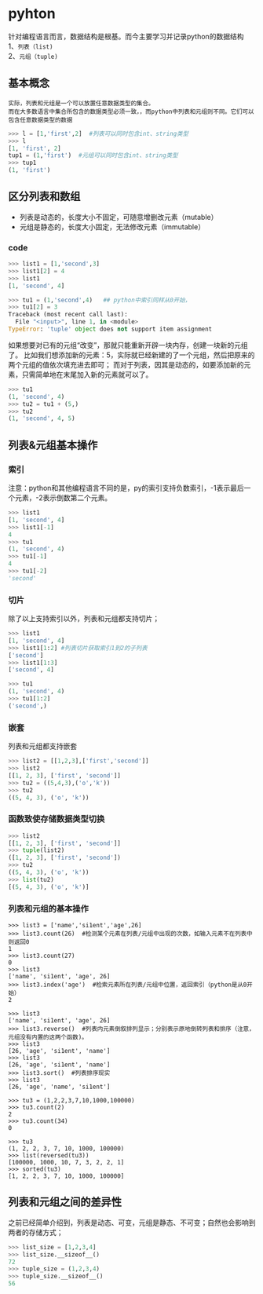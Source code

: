 # pyhton
   针对编程语言而言，数据结构是根基。而今主要学习并记录python的数据结构  
1、`列表（list)`  
2、`元组（tuple)`  
## 基本概念
    实际，列表和元组是一个可以放置任意数据类型的集合。
    而在大多数语言中集合所包含的数据类型必须一致，，而python中列表和元组则不同。它们可以包含任意数据类型的数据
```python
>>> l = [1,'first',2]  #列表可以同时包含int、string类型
>>> l
[1, 'first', 2]
tup1 = (1,'first')  #元组可以同时包含int、string类型
>>> tup1
(1, 'first')
```
## 区分列表和数组
* 列表是动态的，长度大小不固定，可随意增删改元素（mutable）
* 元组是静态的，长度大小固定，无法修改元素（immutable）
### code
```python
>>> list1 = [1,'second',3]
>>> list1[2] = 4
>>> list1
[1, 'second', 4]

>>> tu1 = (1,'second',4)   ## python中索引同样从0开始，
>>> tu1[2] = 3
Traceback (most recent call last):
  File "<input>", line 1, in <module>
TypeError: 'tuple' object does not support item assignment
````
   如果想要对已有的元组“改变”，那就只能重新开辟一块内存，创建一块新的元组了。
   比如我们想添加新的元素：5，实际就已经新建的了一个元组，然后把原来的两个元组的值依次填充进去即可；
   而对于列表，因其是动态的，如要添加新的元素，只需简单地在末尾加入新的元素就可以了。
```python
>>> tu1
(1, 'second', 4)
>>> tu2 = tu1 + (5,)
>>> tu2
(1, 'second', 4, 5)
```
## 列表&元组基本操作
### 索引
   注意：python和其他编程语言不同的是，py的索引支持负数索引，-1表示最后一个元素，-2表示倒数第二个元素。
```python
>>> list1
[1, 'second', 4]
>>> list1[-1]
4
>>> tu1
(1, 'second', 4)
>>> tu1[-1]
4
>>> tu1[-2]
'second'
```
### 切片
   除了以上支持索引以外，列表和元组都支持切片；
```python
>>> list1
[1, 'second', 4]
>>> list1[1:2] #列表切片获取索引1到2的子列表
['second']
>>> list1[1:3]
['second', 4]

>>> tu1
(1, 'second', 4)
>>> tu1[1:2]
('second',)

```
### 嵌套
   列表和元组都支持嵌套
```python
>>> list2 = [[1,2,3],['first','second']]
>>> list2
[[1, 2, 3], ['first', 'second']]
>>> tu2 = ((5,4,3),('o','k'))
>>> tu2
((5, 4, 3), ('o', 'k'))
```
### 函数致使存储数据类型切换
```python
>>> list2
[[1, 2, 3], ['first', 'second']]
>>> tuple(list2)
([1, 2, 3], ['first', 'second'])
>>> tu2
((5, 4, 3), ('o', 'k'))
>>> list(tu2)
[(5, 4, 3), ('o', 'k')]
```
### 列表和元组的基本操作
```pyhton
>>> list3 = ['name','si1ent','age',26]
>>> list3.count(26)  #检测某个元素在列表/元组中出现的次数，如输入元素不在列表中则返回0
1
>>> list3.count(27)
0
>>> list3
['name', 'si1ent', 'age', 26]
>>> list3.index('age')  #检索元素所在列表/元组中位置，返回索引（python是从0开始）
2

>>> list3
['name', 'si1ent', 'age', 26]
>>> list3.reverse()  #列表内元素倒叙排列显示；分别表示原地倒转列表和排序（注意，元组没有内置的这两个函数)。
>>> list3
[26, 'age', 'si1ent', 'name']
>>> list3
[26, 'age', 'si1ent', 'name']
>>> list3.sort()  #列表排序现实
>>> list3
[26, 'age', 'name', 'si1ent']

>>> tu3 = (1,2,2,3,7,10,1000,100000)
>>> tu3.count(2)
2
>>> tu3.count(34)
0

>>> tu3
(1, 2, 2, 3, 7, 10, 1000, 100000)
>>> list(reversed(tu3))
[100000, 1000, 10, 7, 3, 2, 2, 1]
>>> sorted(tu3)
[1, 2, 2, 3, 7, 10, 1000, 100000]
```
## 列表和元组之间的差异性
   之前已经简单介绍到，列表是动态、可变，元组是静态、不可变；自然也会影响到两者的存储方式；
```python
>>> list_size = [1,2,3,4]
>>> list_size.__sizeof__()
72
>>> tuple_size = (1,2,3,4)
>>> tuple_size.__sizeof__()
56
```
